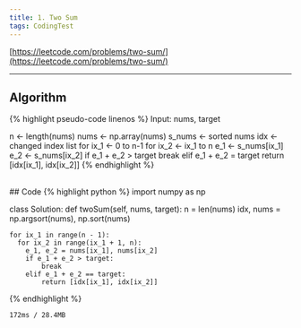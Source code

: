 ```yaml
---
title: 1. Two Sum
tags: CodingTest
---
```


[https://leetcode.com/problems/two-sum/](https://leetcode.com/problems/two-sum/)

<!--more-->

---

## Algorithm
{% highlight pseudo-code linenos %}
Input: nums, target

n ← length(nums)
nums ← np.array(nums)
s_nums ← sorted nums
idx ← changed index list
for ix_1 ← 0 to n-1
  for ix_2 ← ix_1 to n
    e_1 ← s_nums[ix_1]
    e_2 ← s_nums[ix_2]
    if e_1 + e_2 > target
      break
    elif e_1 + e_2 = target
      return [idx[ix_1], idx[ix_2]]
{% endhighlight %}

<br>
## Code
{% highlight python %}
import numpy as np

class Solution:
  def twoSum(self, nums, target):
    n = len(nums)
    idx, nums = np.argsort(nums), np.sort(nums)

    for ix_1 in range(n - 1):
      for ix_2 in range(ix_1 + 1, n):
        e_1, e_2 = nums[ix_1], nums[ix_2]
        if e_1 + e_2 > target:
            break
        elif e_1 + e_2 == target:
            return [idx[ix_1], idx[ix_2]]
{% endhighlight %}

    172ms / 28.4MB
